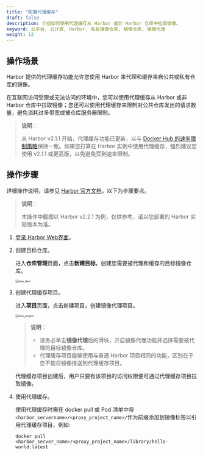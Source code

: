 ```yaml
---
title: "配置代理缓存"
draft: false
description: 介绍如何使用代理缓存从 Harbor 或非 Harbor 仓库中拉取镜像。
keyword: 云平台, 云计算, Harbor, 私有镜像仓库, 镜像仓库, 镜像代理
weight: 12
---
```


## 操作场景

Harbor 提供的代理缓存功能允许您使用 Harbor 来代理和缓存来自公共或私有仓库的镜像。

在互联网访问受限或无法访问的环境中，您可以使用代理缓存从 Harbor 或非 Harbor 仓库中拉取镜像；您还可以使用代理缓存来限制对公共仓库发出的请求数量，避免消耗过多带宽或被仓库服务器限制。

> **说明**：
>
> 从 Harbor v2.1.1 开始，代理缓存功能已更新，以与 [Docker Hub 的速率限制策略](https://www.docker.com/blog/scaling-docker-to-serve-millions-more-developers-network-egress/)保持一致。如果您打算在 Harbor 实例中使用代理缓存，强烈建议您使用 v2.1.1 或更高版，以免避免受到速率限制。

## 操作步骤

详细操作说明，请参见 [Harbor 官方文档](https://goharbor.io/docs/2.2.0/administration/configure-proxy-cache/)，以下为步骤要点。

> **说明**：
>
> 本操作中截图以 Harbor v2.2.1 为例，仅供参考，请以您部署的 Harbor 实际版本为准。

1. [登录 Harbor Web界面](http://localhost:1313/container/harbor/quickstart/qs18_access_harbor/#浏览器登录)。

2. 创建目标仓库。

   进入**仓库管理**页面，点击**新建目标**，创建您需要被代理和缓存的目标镜像仓库。

   <img src="/container/harbor/_images/man3008_new_dest.png" alt="new_dest" style="zoom:50%;" />

3. 创建代理缓存项目。

   进入**项目**页面，点击新建项目，创建镜像代理项目。

   <img src="/container/harbor/_images/man3012_new_project.png" alt="new_project" style="zoom:50%;" />

   > **说明**：
   >
   > - 请务必单击**镜像代理**后的滑块，开启镜像代理功能并选择需要被代理的目标镜像仓库。
   > - 代理缓存项目能够使用与普通 Harbor 项目相同的功能，区别在于您不能将镜像推送到代理缓存项目。

   代理缓存项目创建后，用户只要有该项目的访问权限便可通过代理缓存项目拉取镜像。

4. 使用代理缓存。

   使用代理缓存时需在 docker pull 或 Pod 清单中将 `<harbor_servername>/<proxy_project_name>/`作为前缀添加到镜像标签以引用代理缓存项目，例如:
   ```
   docker pull <harbor_server_name>/<proxy_project_name>/library/hello-world:latest
   ```

   

